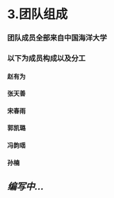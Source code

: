 # 3.团队组成

### 团队成员全部来自中国海洋大学

### 以下为成员构成以及分工

#### 赵有为

#### 张天善

#### 宋春雨

#### 郭凯璐

#### 冯韵瑶

#### 孙楠 



## *编写中...*